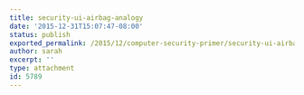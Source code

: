 ```yaml
---
title: security-ui-airbag-analogy
date: '2015-12-31T15:07:47-08:00'
status: publish
exported_permalink: /2015/12/computer-security-primer/security-ui-airbag-analogy
author: sarah
excerpt: ''
type: attachment
id: 5789
---
```

<!DOCTYPE html PUBLIC "-//W3C//DTD HTML 4.0 Transitional//EN" "http://www.w3.org/TR/REC-html40/loose.dtd">
<?xml encoding="UTF-8">
